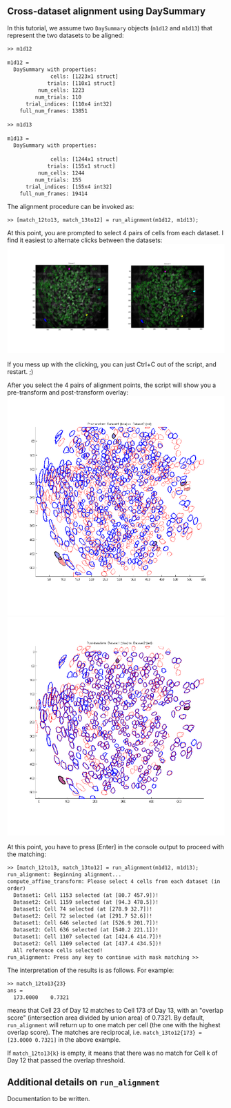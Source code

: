 ## Cross-dataset alignment using DaySummary

In this tutorial, we assume two `DaySummary` objects (`m1d12` and `m1d13`) that represent the two datasets to be aligned:
```
>> m1d12

m1d12 = 
  DaySummary with properties:
              cells: [1223x1 struct]
             trials: [110x1 struct]
          num_cells: 1223
         num_trials: 110
      trial_indices: [110x4 int32]
    full_num_frames: 13851

>> m1d13

m1d13 = 
  DaySummary with properties:

              cells: [1244x1 struct]
             trials: [155x1 struct]
          num_cells: 1244
         num_trials: 155
      trial_indices: [155x4 int32]
    full_num_frames: 19414
```

The alignment procedure can be invoked as:
```
>> [match_12to13, match_13to12] = run_alignment(m1d12, m1d13);
```

At this point, you are prompted to select 4 pairs of cells from each dataset. I find it easiest to alternate clicks between the datasets:
![Alignment control points](alignment_selection.png)

If you mess up with the clicking, you can just Ctrl+C out of the script, and restart. ;)

After you select the 4 pairs of alignment points, the script will show you a pre-transform and post-transform overlay:
![Pre-alignment overlay](alignment_pre.png)
![Post-alignment overlay](alignment_post.png)

At this point, you have to press [Enter] in the console output to proceed with the matching:
```
>> [match_12to13, match_13to12] = run_alignment(m1d12, m1d13);
run_alignment: Beginning alignment...
compute_affine_transform: Please select 4 cells from each dataset (in order)
  Dataset1: Cell 1153 selected (at [80.7 457.9])!
  Dataset2: Cell 1159 selected (at [94.3 478.5])!
  Dataset1: Cell 74 selected (at [278.9 32.7])!
  Dataset2: Cell 72 selected (at [291.7 52.6])!
  Dataset1: Cell 646 selected (at [526.9 201.7])!
  Dataset2: Cell 636 selected (at [540.2 221.1])!
  Dataset1: Cell 1107 selected (at [424.6 414.7])!
  Dataset2: Cell 1109 selected (at [437.4 434.5])!
  All reference cells selected!
run_alignment: Press any key to continue with mask matching >> 
```

The interpretation of the results is as follows. For example:
```
>> match_12to13{23}
ans =
  173.0000    0.7321
```
means that Cell 23 of Day 12 matches to Cell 173 of Day 13, with an "overlap score" (intersection area divided by union area) of 0.7321. By default, `run_alignment` will return up to one match per cell (the one with the highest overlap score). The matches are reciprocal, i.e. `match_13to12{173} = [23.0000 0.7321]` in the above example.

If `match_12to13{k}` is empty, it means that there was no match for Cell k of Day 12 that passed the overlap threshold.

## Additional details on `run_alignment`

Documentation to be written.
